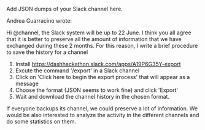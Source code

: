 Add JSON dumps of your Slack channel here.

Andrea Guarracino wrote:

Hi @channel, the Slack system will be up to 22 June. I think you all
agree that it is better to preserve all the amount of information that
we have exchanged during these 2 months. For this reason, I write a
brief procedure to save the history for a channel

1. Install
https://dashhackathon.slack.com/apps/A19P6G35Y-export
2. Excute the command '/export' in a Slack channel
3. Click on 'Click here to begin the export process' that will appear
   as a message
4. Choose the format (JSON seems to work fine) and click 'Export'
5. Wait and download the channel history in the chosen format.

If everyone backups its channel, we could preserve a lot of
information. We would be also interested to analyze the activity in the
different channels and do some statistics on them.
